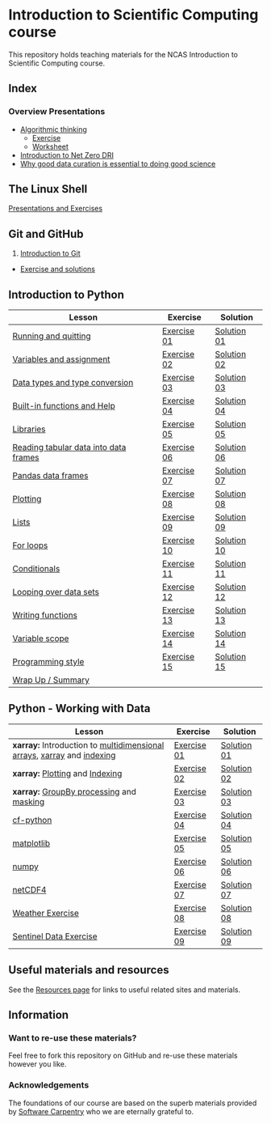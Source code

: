 # Introduction to Scientific Computing course
This repository holds teaching materials for the NCAS Introduction to Scientific Computing course.  

## Index  
### Overview Presentations  
* [Algorithmic thinking](https://github.com/ncasuk/ncas-isc/blob/main/working_practices/Algorithmic_thinking.pdf)  
    * [Exercise](https://github.com/ncasuk/ncas-isc/blob/main/working_practices/Algorithmic_thinking_exercise_1.pdf)  
    * [Worksheet](https://github.com/ncasuk/ncas-isc/blob/main/working_practices/Algorithmic_thinking_exercise_1_worksheet.pdf)
* [Introduction to Net Zero DRI](https://github.com/ncasuk/ncas-isc/blob/main/working_practices/Introduction_to_Net_Zero.pdf)
* [Why good data curation is essential to doing good science](https://github.com/ncasuk/ncas-isc/blob/main/working_practices/Why_good_data_management_is_essential_for_good_science.pdf)  

## The Linux Shell  
[Presentations and Exercises](https://ncasuk.github.io/ncas-isc-shell/) 

## Git and GitHub
1. [Introduction to Git](https://github.com/ncasuk/ncas-isc/blob/main/version_control/01_git_intro.pdf)
* [Exercise and solutions](https://github.com/ncasuk/ncas-isc/blob/main/version_control/01_git_exercise.md) 

## Introduction to Python

| Lesson | Exercise | Solution |
| ------ | -------- | -------- |
| [Running and quitting](https://swcarpentry.github.io/python-novice-gapminder/01-run-quit.html) | [Exercise 01](https://github.com/ncasuk/ncas-isc/blob/main/python-intro/exercises/ex01_running_notebooks.ipynb) | [Solution 01](https://github.com/ncasuk/ncas-isc/blob/main/python-intro/exercises/ex01_running_notebooks.ipynb) |
| [Variables and assignment](https://swcarpentry.github.io/python-novice-gapminder/02-variables.html) | [Exercise 02](https://github.com/ncasuk/ncas-isc/blob/main/python-intro/exercises/ex02_variables_assignment.ipynb) | [Solution 02](https://github.com/ncasuk/ncas-isc/blob/main/python-intro/exercises/ex02_variables_assignment.ipynb) |
| [Data types and type conversion](https://swcarpentry.github.io/python-novice-gapminder/03-types-conversion.html) | [Exercise 03](https://github.com/ncasuk/ncas-isc/blob/main/python-intro/exercises/ex03_data_types.ipynb) | [Solution 03](https://github.com/ncasuk/ncas-isc/blob/main/python-intro/exercises/ex03_data_types.ipynb) |
| [Built-in functions and Help](https://swcarpentry.github.io/python-novice-gapminder/04-built-in.html) | [Exercise 04](https://github.com/ncasuk/ncas-isc/blob/main/python-intro/exercises/ex04_built_in_functions.ipynb) | [Solution 04](https://github.com/ncasuk/ncas-isc/blob/main/python-intro/exercises/ex04_built_in_functions.ipynb) |
| [Libraries](https://swcarpentry.github.io/python-novice-gapminder/06-libraries.html) | [Exercise 05](https://github.com/ncasuk/ncas-isc/blob/main/python-intro/exercises/ex06_libraries.ipynb) | [Solution 05](https://github.com/ncasuk/ncas-isc/blob/main/python-intro/exercises/ex06_libraries.ipynb) |
| [Reading tabular data into data frames](https://swcarpentry.github.io/python-novice-gapminder/07-reading-tabular.html) | [Exercise 06](https://github.com/ncasuk/ncas-isc/blob/main/python-intro/exercises/ex07_dataframes.ipynb) | [Solution 06](https://github.com/ncasuk/ncas-isc/blob/main/python-intro/exercises/ex07_dataframes.ipynb) |
| [Pandas data frames](https://swcarpentry.github.io/python-novice-gapminder/08-data-frames.html) | [Exercise 07](https://github.com/ncasuk/ncas-isc/blob/main/python-intro/exercises/ex08_pandas_dataframes.ipynb) | [Solution 07](https://github.com/ncasuk/ncas-isc/blob/main/python-intro/exercises/ex08_pandas_dataframes.ipynb) |
| [Plotting](https://swcarpentry.github.io/python-novice-gapminder/09-plotting.html) | [Exercise 08](https://github.com/ncasuk/ncas-isc/blob/main/python-intro/exercises/ex09_plotting.ipynb) | [Solution 08](https://github.com/ncasuk/ncas-isc/blob/main/python-intro/exercises/ex09_plotting.ipynb) |
| [Lists](https://swcarpentry.github.io/python-novice-gapminder/11-lists.html) | [Exercise 09](https://github.com/ncasuk/ncas-isc/blob/main/python-intro/exercises/ex11_lists.ipynb) | [Solution 09](https://github.com/ncasuk/ncas-isc/blob/main/python-intro/exercises/ex11_lists.ipynb) |
| [For loops](https://swcarpentry.github.io/python-novice-gapminder/12-for-loops.html) | [Exercise 10](https://github.com/ncasuk/ncas-isc/blob/main/python-intro/exercises/ex12_for_loops.ipynb) | [Solution 10](https://github.com/ncasuk/ncas-isc/blob/main/python-intro/exercises/ex12_for_loops.ipynb) |
| [Conditionals](https://swcarpentry.github.io/python-novice-gapminder/13-conditionals.html) | [Exercise 11](https://github.com/ncasuk/ncas-isc/blob/main/python-intro/exercises/ex13_conditionals.ipynb) | [Solution 11](https://github.com/ncasuk/ncas-isc/blob/main/python-intro/exercises/ex13_conditionals.ipynb) |
| [Looping over data sets](https://swcarpentry.github.io/python-novice-gapminder/14-looping-data-sets.html) | [Exercise 12](https://github.com/ncasuk/ncas-isc/blob/main/python-intro/exercises/ex14_looping_data_sets.ipynb) | [Solution 12](https://github.com/ncasuk/ncas-isc/blob/main/python-intro/exercises/ex14_looping_data_sets.ipynb) |
| [Writing functions](https://swcarpentry.github.io/python-novice-gapminder/16-writing-functions.html) | [Exercise 13](https://github.com/ncasuk/ncas-isc/blob/main/python-intro/exercises/ex16_writing_functions.ipynb) | [Solution 13](https://github.com/ncasuk/ncas-isc/blob/main/python-intro/exercises/ex16_writing_functions.ipynb) |
| [Variable scope](https://swcarpentry.github.io/python-novice-gapminder/17-scope.html) | [Exercise 14](https://github.com/ncasuk/ncas-isc/blob/main/python-intro/exercises/ex17_variable_scope.ipynb) | [Solution 14](https://github.com/ncasuk/ncas-isc/blob/main/python-intro/exercises/ex17_variable_scope.ipynb) |
| [Programming style](https://swcarpentry.github.io/python-novice-gapminder/18-style.html) | [Exercise 15](https://github.com/ncasuk/ncas-isc/blob/main/python-intro/exercises/ex18_programming_style.ipynb) | [Solution 15](https://github.com/ncasuk/ncas-isc/blob/main/python-intro/exercises/ex18_programming_style.ipynb) |
| [Wrap Up / Summary](/python-intro/exercises/ex16_wrap_up.ipynb) |

## Python - Working with Data

| Lesson | Exercise | Solution |
| ------ | -------- | -------- |
| __xarray:__ Introduction to [multidimensional arrays](https://geohackweek.github.io/nDarrays/01-introduction/), [xarray](https://geohackweek.github.io/nDarrays/02-xarray-architecture/) and [indexing](https://geohackweek.github.io/nDarrays/03-label-based-indexing/) | [Exercise 01]() | [Solution 01]() |
| __xarray:__ [Plotting]() and [Indexing]() | [Exercise 02]() | [Solution 02]() |
| __xarray:__ [GroupBy processing]() and [masking]() | [Exercise 03]() | [Solution 03]() |
| [cf-python]() | [Exercise 04]() | [Solution 04]() |
| [matplotlib]() | [Exercise 05]() | [Solution 05]() |
| [numpy]() | [Exercise 06]() | [Solution 06]() |
| [netCDF4]() | [Exercise 07]() | [Solution 07]() | 
| [Weather Exercise]() | [Exercise 08]() | [Solution 08]() |
| [Sentinel Data Exercise]() | [Exercise 09]() | [Solution 09]() |


## Useful materials and resources

See the [Resources page](resources.md) for links to useful related sites and materials.

## Information  
### Want to re-use these materials?  
Feel free to fork this repository on GitHub and re-use these materials however you like.  

### Acknowledgements  
The foundations of our course are based on the superb materials provided by [Software Carpentry](https://software-carpentry.org/) who we are eternally grateful to. 
